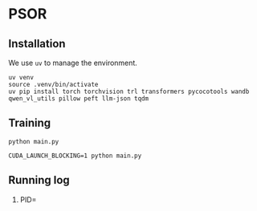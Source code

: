 # PSOR


## Installation
We use `uv` to manage the environment.

```shell
uv venv
source .venv/bin/activate
uv pip install torch torchvision trl transformers pycocotools wandb qwen_vl_utils pillow peft llm-json tqdm
```

## Training
`python main.py`

`CUDA_LAUNCH_BLOCKING=1 python main.py`

## Running log
1. PID=
